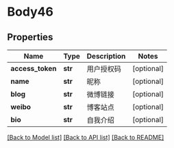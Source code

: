 # Body46

## Properties
Name | Type | Description | Notes
------------ | ------------- | ------------- | -------------
**access_token** | **str** | 用户授权码 | [optional] 
**name** | **str** | 昵称 | [optional] 
**blog** | **str** | 微博链接 | [optional] 
**weibo** | **str** | 博客站点 | [optional] 
**bio** | **str** | 自我介绍 | [optional] 

[[Back to Model list]](../README.md#documentation-for-models) [[Back to API list]](../README.md#documentation-for-api-endpoints) [[Back to README]](../README.md)

